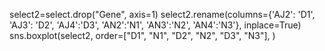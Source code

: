select2=select.drop("Gene", axis=1)
select2.rename(columns={'AJ2': 'D1', 'AJ3': 'D2', 'AJ4':'D3', 'AN2':'N1', 'AN3':'N2', 'AN4':'N3'}, inplace=True)
sns.boxplot(select2,
           order=["D1", "N1", "D2", "N2", "D3", "N3"],
           )
